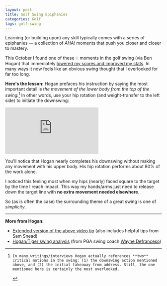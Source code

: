 ```yaml
---
layout: post
title: Golf Swing Epiphanies
categories: Golf
tags: golf-swing
---
```

Learning (or building upon) any skill typically comes with a series of epiphanies &mdash; a collection of _AHA!_ moments that push you closer and closer to mastery.

This October I found one of these :bulb: moments in the golf swing (via Ben Hogan) that immediately [lowered my scores and improved my stats](http://golfshot.com/members/0871088840/). In many ways it now feels like an obvious swing thought that I overlooked for far too long.

**Here's the lesson:** Hogan prefaces his instruction by saying the most important detail is _the movement of the lower body from the top of the swing._[^1] In other words, use your hip rotation (and weight-transfer to the left side) to initiate the downswing:

<div class='embed-container'><iframe src='http://www.youtube.com/embed/4wpyAXvIDYw?rel=0' frameborder='0' allowfullscreen></iframe></div>

You'll notice that Hogan nearly completes his downswing without making any movement with his upper body. His hip rotation performs about 80% of the work alone.

I noticed this feeling most when my hips (nearly) faced square to the target by the time I reach impact.  This way my hands/arms just need to release down the target line with **no extra movement needed elsewhere**. 

So (as is often the case) the surrounding theme of a great swing is one of _simplicity_.

---

**More from Hogan:**

- [Extended version of the above video tip](https://www.youtube.com/watch?v=w4w2kX2aVlI) (also includes helpful tips from Sam Snead)
- [Hogan/Tiger swing analysis](https://www.youtube.com/watch?v=jzIMpWTmClc) (from PGA swing coach [Wayne Defranceso](http://waynedefrancesco.com/))

[^1]:    In many writings/interviews Hogan actually references **two** critical motions in the swing: (1) the downswing action mentioned above, and (2) the initial takeaway from address. Still, the one mentioned here is certainly the most overlooked.
